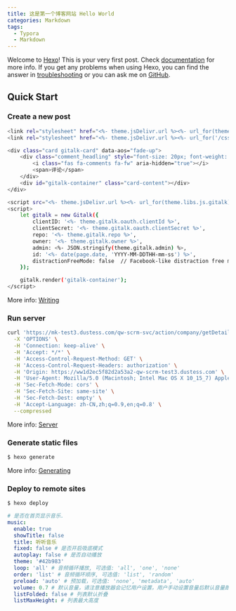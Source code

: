 ```yaml
---
title: 这是第一个博客网站 Hello World
categories: Markdown
tags:
  - Typora
  - Markdown
---
```

Welcome to [Hexo](https://hexo.io/)! This is your very first post. Check [documentation](https://hexo.io/docs/) for more info. If you get any problems when using Hexo, you can find the answer in [troubleshooting](https://hexo.io/docs/troubleshooting.html) or you can ask me on [GitHub](https://github.com/hexojs/hexo/issues).

## Quick Start

### Create a new post

``` bash
<link rel="stylesheet" href="<%- theme.jsDelivr.url %><%- url_for(theme.libs.css.gitalk) %>">
<link rel="stylesheet" href="<%- theme.jsDelivr.url %><%- url_for('/css/my-gitalk.css') %>">

<div class="card gitalk-card" data-aos="fade-up">
    <div class="comment_headling" style="font-size: 20px; font-weight: 700; position: relative; padding-left: 20px; top: 15px; padding-bottom: 5px;">
        <i class="fas fa-comments fa-fw" aria-hidden="true"></i>
        <span>评论</span>
    </div>
    <div id="gitalk-container" class="card-content"></div>
</div>

<script src="<%- theme.jsDelivr.url %><%- url_for(theme.libs.js.gitalk) %>"></script>
<script>
    let gitalk = new Gitalk({
        clientID: '<%- theme.gitalk.oauth.clientId %>',
        clientSecret: '<%- theme.gitalk.oauth.clientSecret %>',
        repo: '<%- theme.gitalk.repo %>',
        owner: '<%- theme.gitalk.owner %>',
        admin: <%- JSON.stringify(theme.gitalk.admin) %>,
        id: '<%- date(page.date, 'YYYY-MM-DDTHH-mm-ss') %>',
        distractionFreeMode: false  // Facebook-like distraction free mode
    });

    gitalk.render('gitalk-container');
</script>

```

More info: [Writing](https://hexo.io/docs/writing.html)

### Run server

``` bash
curl 'https://mk-test3.dustess.com/qw-scrm-svc/action/company/getDetail?id=dff27d93-7b73-11ec-9bfb-829da4612e9a' \
  -X 'OPTIONS' \
  -H 'Connection: keep-alive' \
  -H 'Accept: */*' \
  -H 'Access-Control-Request-Method: GET' \
  -H 'Access-Control-Request-Headers: authorization' \
  -H 'Origin: https://ww1d2ec5f82d2a53a2-qw-scrm-test3.dustess.com' \
  -H 'User-Agent: Mozilla/5.0 (Macintosh; Intel Mac OS X 10_15_7) AppleWebKit/537.36 (KHTML, like Gecko) Chrome/97.0.4692.99 Safari/537.36' \
  -H 'Sec-Fetch-Mode: cors' \
  -H 'Sec-Fetch-Site: same-site' \
  -H 'Sec-Fetch-Dest: empty' \
  -H 'Accept-Language: zh-CN,zh;q=0.9,en;q=0.8' \
  --compressed
```

More info: [Server](https://hexo.io/docs/server.html)

### Generate static files

``` bash
$ hexo generate
```

More info: [Generating](https://hexo.io/docs/generating.html)

### Deploy to remote sites

``` bash
$ hexo deploy
```
``` yaml
# 是否在首页显示音乐.
music:
  enable: true
  showTitle: false
  title: 听听音乐
  fixed: false # 是否开启吸底模式
  autoplay: false # 是否自动播放
  theme: '#42b983'
  loop: 'all' # 音频循环播放, 可选值: 'all', 'one', 'none'
  order: 'list' # 音频循环顺序, 可选值: 'list', 'random'
  preload: 'auto' # 预加载，可选值: 'none', 'metadata', 'auto'
  volume: 0.7 # 默认音量，请注意播放器会记忆用户设置，用户手动设置音量后默认音量即失效
  listFolded: false # 列表默认折叠
  listMaxHeight: # 列表最大高度
```

